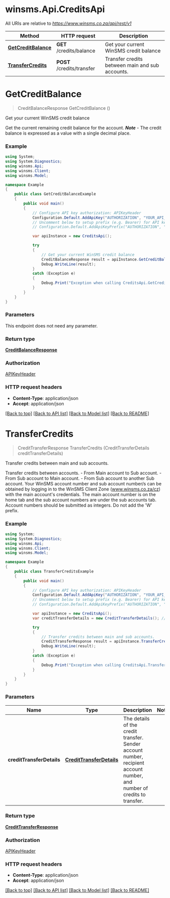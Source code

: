 # winsms.Api.CreditsApi

All URIs are relative to *https://www.winsms.co.za/api/rest/v1*

Method | HTTP request | Description
------------- | ------------- | -------------
[**GetCreditBalance**](CreditsApi.md#getcreditbalance) | **GET** /credits/balance | Get your current WinSMS credit balance
[**TransferCredits**](CreditsApi.md#transfercredits) | **POST** /credits/transfer | Transfer credits between main and sub accounts.


<a name="getcreditbalance"></a>
# **GetCreditBalance**
> CreditBalanceResponse GetCreditBalance ()

Get your current WinSMS credit balance

Get the current remaining credit balance for the account.  ***Note*** - The credit balance is expressed as a value with a single decimal place. 

### Example
```csharp
using System;
using System.Diagnostics;
using winsms.Api;
using winsms.Client;
using winsms.Model;

namespace Example
{
    public class GetCreditBalanceExample
    {
        public void main()
        {
            // Configure API key authorization: APIKeyHeader
            Configuration.Default.AddApiKey("AUTHORIZATION", "YOUR_API_KEY");
            // Uncomment below to setup prefix (e.g. Bearer) for API key, if needed
            // Configuration.Default.AddApiKeyPrefix("AUTHORIZATION", "Bearer");

            var apiInstance = new CreditsApi();

            try
            {
                // Get your current WinSMS credit balance
                CreditBalanceResponse result = apiInstance.GetCreditBalance();
                Debug.WriteLine(result);
            }
            catch (Exception e)
            {
                Debug.Print("Exception when calling CreditsApi.GetCreditBalance: " + e.Message );
            }
        }
    }
}
```

### Parameters
This endpoint does not need any parameter.

### Return type

[**CreditBalanceResponse**](CreditBalanceResponse.md)

### Authorization

[APIKeyHeader](../README.md#APIKeyHeader)

### HTTP request headers

 - **Content-Type**: application/json
 - **Accept**: application/json

[[Back to top]](#) [[Back to API list]](../README.md#documentation-for-api-endpoints) [[Back to Model list]](../README.md#documentation-for-models) [[Back to README]](../README.md)

<a name="transfercredits"></a>
# **TransferCredits**
> CreditTransferResponse TransferCredits (CreditTransferDetails creditTransferDetails)

Transfer credits between main and sub accounts.

Transfer credits between accounts. - From Main account to Sub account.  - From Sub account to Main account.  - From Sub account to another Sub account.  Your WinSMS account number and sub account number/s can be obtained by logging in to the WinSMS Client Zone (www.winsms.co.za/cz) with the main account's credentials.  The main account number is on the home tab and the sub account numbers are under the sub accounts tab.  Account numbers should be submitted as integers. Do not add the 'W' prefix. 

### Example
```csharp
using System;
using System.Diagnostics;
using winsms.Api;
using winsms.Client;
using winsms.Model;

namespace Example
{
    public class TransferCreditsExample
    {
        public void main()
        {
            // Configure API key authorization: APIKeyHeader
            Configuration.Default.AddApiKey("AUTHORIZATION", "YOUR_API_KEY");
            // Uncomment below to setup prefix (e.g. Bearer) for API key, if needed
            // Configuration.Default.AddApiKeyPrefix("AUTHORIZATION", "Bearer");

            var apiInstance = new CreditsApi();
            var creditTransferDetails = new CreditTransferDetails(); // CreditTransferDetails | The details of the credit transfer. Sender account number, recipient account number, and number of credits to transfer.

            try
            {
                // Transfer credits between main and sub accounts.
                CreditTransferResponse result = apiInstance.TransferCredits(creditTransferDetails);
                Debug.WriteLine(result);
            }
            catch (Exception e)
            {
                Debug.Print("Exception when calling CreditsApi.TransferCredits: " + e.Message );
            }
        }
    }
}
```

### Parameters

Name | Type | Description  | Notes
------------- | ------------- | ------------- | -------------
 **creditTransferDetails** | [**CreditTransferDetails**](CreditTransferDetails.md)| The details of the credit transfer. Sender account number, recipient account number, and number of credits to transfer. | 

### Return type

[**CreditTransferResponse**](CreditTransferResponse.md)

### Authorization

[APIKeyHeader](../README.md#APIKeyHeader)

### HTTP request headers

 - **Content-Type**: application/json
 - **Accept**: application/json

[[Back to top]](#) [[Back to API list]](../README.md#documentation-for-api-endpoints) [[Back to Model list]](../README.md#documentation-for-models) [[Back to README]](../README.md)

